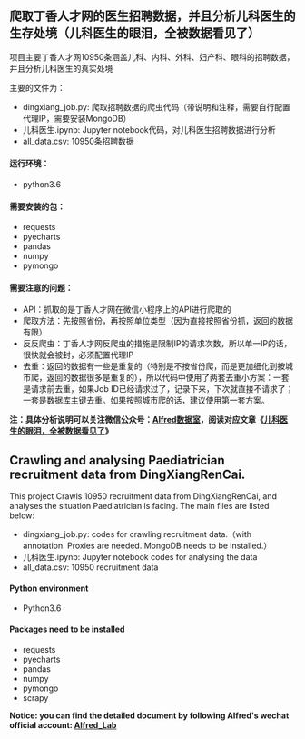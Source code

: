 ## 爬取丁香人才网的医生招聘数据，并且分析儿科医生的生存处境（儿科医生的眼泪，全被数据看见了）

项目主要丁香人才网10950条涵盖儿科、内科、外科、妇产科、眼科的招聘数据，并且分析儿科医生的真实处境

主要的文件为：
- dingxiang_job.py: 爬取招聘数据的爬虫代码（带说明和注释，需要自行配置代理IP，需要安装MongoDB）
- 儿科医生.ipynb: Jupyter notebook代码，对儿科医生招聘数据进行分析
- all_data.csv: 10950条招聘数据

#### 运行环境：
- python3.6

#### 需要安装的包：
- requests
- pyecharts
- pandas
- numpy
- pymongo

#### 需要注意的问题：
- API：抓取的是丁香人才网在微信小程序上的API进行爬取的
- 爬取方法：先按照省份，再按照单位类型（因为直接按照省份抓，返回的数据有限）
- 反反爬虫：丁香人才网反爬虫的措施是限制IP的请求次数，所以单一IP的话，很快就会被封，必须配置代理IP
- 去重：返回的数据有一些是重复的（特别是不按省份爬，而是更加细化到按城市爬，返回的数据很多是重复的），所以代码中使用了两套去重小方案：一套是请求前去重，如果Job ID已经请求过了，记录下来，下次就直接不请求了；一套是数据库主键去重。如果按照城市爬的话，建议使用第一套方案。


**注：具体分析说明可以关注微信公众号：[Alfred数据室](https://wx1.sinaimg.cn/mw690/007yVcwsgy1g03lo67ikoj30u00f0ta0.jpg)，阅读对应文章《[儿科医生的眼泪，全被数据看见了](https://mp.weixin.qq.com/s/3SCI4kL-YX-9q1WDY23J-A)》**


## Crawling and analysing Paediatrician recruitment data from DingXiangRenCai.

This project Crawls 10950 recruitment data from DingXiangRenCai, and analyses the situation Paediatrician is facing.
The main files are listed below:
- dingxiang_job.py: codes for crawling recruitment data.（with annotation. Proxies are needed. MongoDB needs to be installed.）
- 儿科医生.ipynb: Jupyter notebook codes for analysing the data
- all_data.csv: 10950 recruitment data


#### Python environment
- Python3.6

#### Packages need to be installed
- requests
- pyecharts
- pandas
- numpy
- pymongo
- scrapy

**Notice: you can find the detailed document by following Alfred's wechat official account: [Alfred_Lab](https://wx1.sinaimg.cn/mw690/007yVcwsgy1g03lo67ikoj30u00f0ta0.jpg)**
